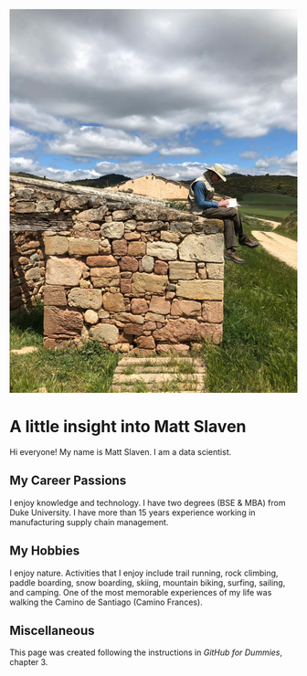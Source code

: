 ![photo](5076227a-2e36-43bb-a222-0f2b7c8704ab%20(2).jpg)
# A little insight into Matt Slaven
Hi everyone! My name is Matt Slaven. I am a data scientist.

## My Career Passions
I enjoy knowledge and technology. I have two degrees (BSE & MBA) from Duke University. I have more than 15 years experience working in manufacturing supply chain management.

## My Hobbies
I enjoy nature. Activities that I enjoy include trail running, rock climbing, paddle boarding, snow boarding, skiing, mountain biking, surfing, sailing, and camping. One of the most memorable experiences of my life was walking the Camino de Santiago (Camino Frances).

## Miscellaneous
This page was created following the instructions in <i>GitHub for Dummies</i>, chapter 3.
